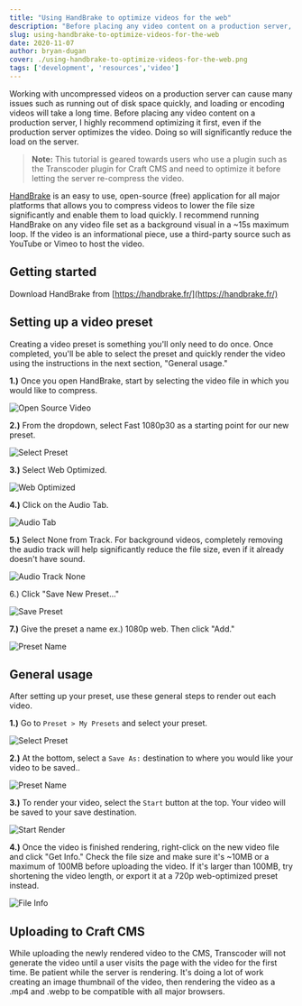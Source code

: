 ```yaml
---
title: "Using HandBrake to optimize videos for the web"
description: "Before placing any video content on a production server, I highly recommend optimizing it first, even if the production server optimizes the video. Doing so will significantly reduce the load on the server."
slug: using-handbrake-to-optimize-videos-for-the-web
date: 2020-11-07
author: bryan-dugan
cover: ./using-handbrake-to-optimize-videos-for-the-web.png
tags: ['development', 'resources','video']
---
```


Working with uncompressed videos on a production server can cause many issues such as running out of disk space quickly, and loading or encoding videos will take a long time. Before placing any video content on a production server, I highly recommend optimizing it first, even if the production server optimizes the video. Doing so will significantly reduce the load on the server.

> **Note:** This tutorial is geared towards users who use a plugin such as the Transcoder plugin for Craft CMS and need to optimize it before letting the server re-compress the video.

[HandBrake](https://handbrake.fr/) is an easy to use, open-source (free) application for all major platforms that allows you to compress videos to lower the file size significantly and enable them to load quickly. I recommend running HandBrake on any video file set as a background visual in a ~15s maximum loop. If the video is an informational piece, use a third-party source such as YouTube or Vimeo to host the video.

## Getting started

Download HandBrake from [https://handbrake.fr/](https://handbrake.fr/)

## Setting up a video preset

Creating a video preset is something you'll only need to do once. Once completed, you'll be able to select the preset and quickly render the video using the instructions in the next section, "General usage."

**1.)** Once you open HandBrake, start by selecting the video file in which you would like to compress.

![Open Source Video](./01_open-source-video.png)

**2.)** From the dropdown, select Fast 1080p30 as a starting point for our new preset.

![Select Preset](./1.5_select-preset.png)

**3.)** Select Web Optimized.

![Web Optimized](./02_web-optimized.png)

**4.)** Click on the Audio Tab.

![Audio Tab](./03_audio-tab.png)

**5.)** Select None from Track. For background videos, completely removing the audio track will help significantly reduce the file size, even if it already doesn't have sound.

![Audio Track None](./04_audio-track-none.png)

6.) Click "Save New Preset..."

![Save Preset](./05_save-preset.png)

**7.)** Give the preset a name ex.) 1080p web. Then click "Add."

![Preset Name](./06_preset-name.png)

## General usage

After setting up your preset, use these general steps to render out each video.

**1.)** Go to `Preset > My Presets` and select your preset.

![Select Preset](./06.5_select-preset.png)

**2.)** At the bottom, select a `Save As:` destination to where you would like your video to be saved..

![Preset Name](./07_preset-name.png)

**3.)** To render your video, select the `Start` button at the top. Your video will be saved to your save destination.

![Start Render](./08_start-render.png)

**4.)** Once the video is finished rendering, right-click on the new video file and click "Get Info." Check the file size and make sure it's ~10MB or a maximum of 100MB before uploading the video. If it's larger than 100MB, try shortening the video length, or export it at a 720p web-optimized preset instead.

![File Info](./09_file-info.png)

## Uploading to Craft CMS

While uploading the newly rendered video to the CMS, Transcoder will not generate the video until a user visits the page with the video for the first time. Be patient while the server is rendering. It's doing a lot of work creating an image thumbnail of the video, then rendering the video as a .mp4 and .webp to be compatible with all major browsers.
